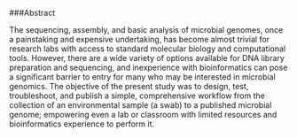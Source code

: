 ###Abstract

The sequencing, assembly, and basic analysis of microbial genomes, once a painstaking and expensive undertaking, has become almost trivial for research labs with access to standard molecular biology and computational tools. However, there are a wide variety of options available for DNA library preparation and sequencing, and inexperience with bioinformatics can pose a significant barrier to entry for many who may be interested in microbial genomics. The objective of the present study was to design, test, troubleshoot, and publish a simple, comprehensive workflow from the collection of an environmental sample (a swab) to a published microbial genome; empowering even a lab or classroom with limited resources and bioinformatics experience to perform it.

